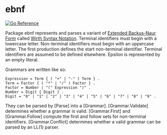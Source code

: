 # ebnf

[![Go Reference](https://pkg.go.dev/badge/github.com/willfaught/ebnf.svg)](https://pkg.go.dev/github.com/willfaught/ebnf)

Package ebnf represents and parses a variant of [Extended Backus-Naur Form] called [Wirth Syntax Notation].
Terminal identifiers must begin with a lowercase letter.
Non-terminal identifiers must begin with an uppercase letter.
The first production defines the start non-terminal identifier.
Terminal identifiers are assumed to be defined elsewhere.
Epsilon is represented by an empty literal.

Grammars are written like so:

	Expression = Term { ( "+" | "-" ) Term } .
	Term = Factor { ( "*" | "/" ) Factor } .
	Factor = Number | "(" Expression ")" .
	Number = Digit { Digit } .
	Digit = "0" | "1" | "2" | "3" | "4" | "5" | "6" | "7" | "8" | "9" .

They can be parsed by [Parse] into a [Grammar].
[Grammar.Validate] determines whether a grammar is valid.
[Grammar.First] and [Grammar.Follow] compute the first and follow sets for non-terminal identifiers.
[Grammar.Conflict] determines whether a valid grammar can be parsed by an LL(1) parser.

[Extended Backus-Naur Form]: https://en.wikipedia.org/wiki/Extended_Backus–Naur_form
[Wirth Syntax Notation]: https://en.wikipedia.org/wiki/Wirth_syntax_notation
